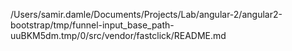 /Users/samir.damle/Documents/Projects/Lab/angular-2/angular2-bootstrap/tmp/funnel-input_base_path-uuBKM5dm.tmp/0/src/vendor/fastclick/README.md